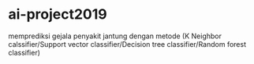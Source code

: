 # ai-project2019
memprediksi gejala penyakit jantung dengan metode (K Neighbor calssifier/Support vector classifier/Decision tree classifier/Random forest classifier)
